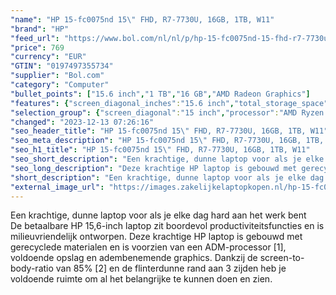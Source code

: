 ```yaml
---
"name": "HP 15-fc0075nd 15\" FHD, R7-7730U, 16GB, 1TB, W11"
"brand": "HP"
"feed_url": "https://www.bol.com/nl/nl/p/hp-15-fc0075nd-15-fhd-r7-7730u-16gb-1tb-w11/9300000156439419"
"price": 769
"currency": "EUR"
"GTIN": "0197497355734"
"supplier": "Bol.com"
"category": "Computer"
"bullet_points": ["15.6 inch","1 TB","16 GB","AMD Radeon Graphics"]
"features": {"screen_diagonal_inches":"15.6 inch","total_storage_space":"1 TB","memory_size":"16 GB","graphics_card":"AMD Radeon Graphics"}
"selection_group": {"screen_diagonal":"15 inch","processor":"AMD Ryzen 7","changed_price_past_3_days":false,"product_family":"HP 15"}
"changed": "2023-12-13 07:26:16"
"seo_header_title": "HP 15-fc0075nd 15\" FHD, R7-7730U, 16GB, 1TB, W11"
"seo_meta_description": "HP 15-fc0075nd 15\" FHD, R7-7730U, 16GB, 1TB, W11"
"seo_h1_title": "HP 15-fc0075nd 15\" FHD, R7-7730U, 16GB, 1TB, W11"
"seo_short_description": "Een krachtige, dunne laptop voor als je elke dag hard aan het werk bent <br />De betaalbare HP 15,6-inch laptop zit boordevol productiviteitsfuncties en is milieuvriendelijk ontworpen."
"seo_long_description": "Deze krachtige HP laptop is gebouwd met gerecyclede materialen en is voorzien van een ADM-processor [1], voldoende opslag en adembenemende graphics. Dankzij de screen-to-body-ratio van 85% [2] en de flinterdunne rand aan 3 zijden heb je voldoende ruimte om al het belangrijke te kunnen doen en zien."
"short_description": "Een krachtige, dunne laptop voor als je elke dag hard aan het werk bent De betaalbare HP 15,6-inch laptop zit boordevol productiviteitsfuncties en is milieuvriendelijk ontworpen. Deze krachtige HP laptop is gebouwd met gerecyclede materialen en is voorzien van een ADM-processor [1], voldoende opslag en adembenemende graphics. Dankzij de screen-to-body-ratio van 85% [2] en de flinterdunne rand aan 3 zijden heb je voldoende ruimte om al het belangrijke te kunnen doen en zien."
"external_image_url": "https://images.zakelijkelaptopkopen.nl/hp-15-fc0075nd-15-fhd-r7-7730u-16gb-1tb-w11.webp"
---
```


Een krachtige, dunne laptop voor als je elke dag hard aan het werk bent <br />De betaalbare HP 15,6-inch laptop zit boordevol productiviteitsfuncties en is milieuvriendelijk ontworpen. Deze krachtige HP laptop is gebouwd met gerecyclede materialen en is voorzien van een ADM-processor [1], voldoende opslag en adembenemende graphics. Dankzij de screen-to-body-ratio van 85% [2] en de flinterdunne rand aan 3 zijden heb je voldoende ruimte om al het belangrijke te kunnen doen en zien.